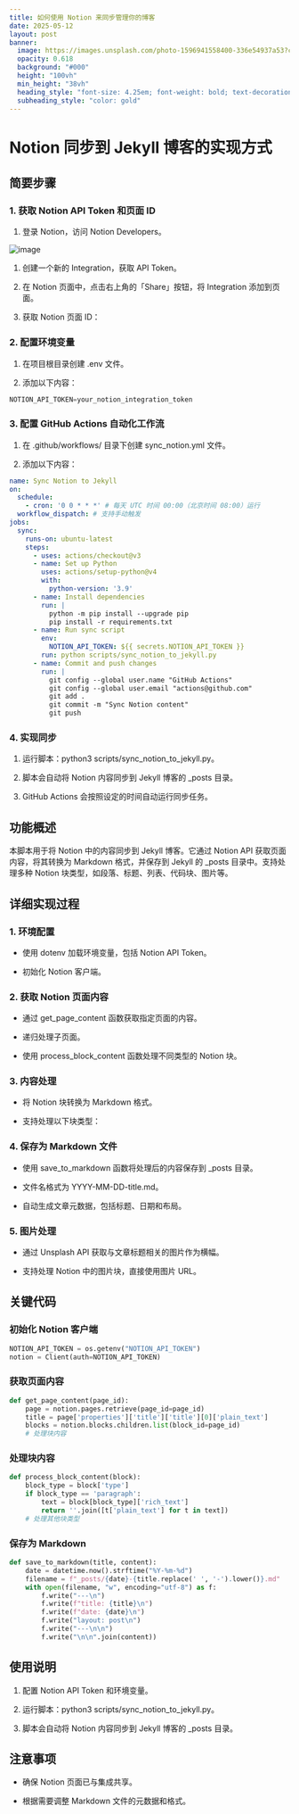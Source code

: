 ```yaml
---
title: 如何使用 Notion 来同步管理你的博客
date: 2025-05-12
layout: post
banner:
  image: https://images.unsplash.com/photo-1596941558400-336e54937a53?crop=entropy&cs=tinysrgb&fit=max&fm=jpg&ixid=M3w2OTIwMzJ8MHwxfHJhbmRvbXx8fHx8fHx8fDE3NDcwMjM5OTF8&ixlib=rb-4.1.0&q=80&w=1080
  opacity: 0.618
  background: "#000"
  height: "100vh"
  min_height: "38vh"
  heading_style: "font-size: 4.25em; font-weight: bold; text-decoration: underline"
  subheading_style: "color: gold"
---
```


# Notion 同步到 Jekyll 博客的实现方式

## 简要步骤

### 1. 获取 Notion API Token 和页面 ID

1. 登录 Notion，访问 Notion Developers。

![image](https://prod-files-secure.s3.us-west-2.amazonaws.com/a7a0cc5a-89b9-4cda-8686-1fba0ca52f40/d19c1afe-dea5-4312-9333-786b0ba83054/image.png?X-Amz-Algorithm=AWS4-HMAC-SHA256&X-Amz-Content-Sha256=UNSIGNED-PAYLOAD&X-Amz-Credential=ASIAZI2LB4666EJ77DWN%2F20250512%2Fus-west-2%2Fs3%2Faws4_request&X-Amz-Date=20250512T042631Z&X-Amz-Expires=3600&X-Amz-Security-Token=IQoJb3JpZ2luX2VjECQaCXVzLXdlc3QtMiJHMEUCIQCO%2Be4l21I1qovKHqNq7uTx2c0RIRIcqKNIsOxgqdE6JwIgXpSEyF%2BAU3hJC9xkHb7zJ%2BSWTlJoy041p5LlI%2Fvaqb4qiAQIzf%2F%2F%2F%2F%2F%2F%2F%2F%2F%2FARAAGgw2Mzc0MjMxODM4MDUiDAribiRBzQ1xQRAHRCrcA2KE%2F1qQKYw5m1BOciEMOEp564yAw4%2Fq414BOxYimTFj%2B%2FyxqWSffCDLjbdQNOpoJ4JCus4dI1dy70jYJhJDcpiwFf0QvCOF7Bc2ANqII7IszStQD4HjRXysLtSdFWrppT8YADEVo5oXER2bgjxq3gjhaZgLbbChsKKqIoYwYME3WExGBf%2B0sPci%2FRWeziJWD3w%2FXf3LAa%2Berp7jW%2BQZOwNuNw8b5wnFxV3Pm0WjFjkdzNGR%2BWa90oSP5qHLpbjZN9wqQT8Ej2AZMTYF545jwETuU8o7tyksyzDAhH0nmdPC5FQTsRbs8Hkv54bK14oIRsgUP15KwD1SoUBIijA%2Bo%2FBOYiEj4Cr24GisHck1kqil%2FTfyDGClY%2Bo0pel346ECyu5EPFtSkGz%2BFuOjBzA0Le9cjQR9rEX3HR2XeLUiRt52YYzf%2FqgZQPdjmfgnXvVq2irVXqB7rkImjnMeblHihcaadDObV%2FHFDc1LIkiDHnviXWhwJg1%2BaEx8bzFm7L9dVSTDhElyzfDjXz4yTAxQ4jrljNsuEZLgMkwwrFAJuObIj%2BNSCq2aizp%2Bhd7R4DhOQIRwOCWipBawXOgztQRA7YK0Qa1I6UgctY6NtQD0LAvmPMx%2Bw7XQP%2F1hExXLMJjrhcEGOqUBjYy793EN3SRMMELh9aaez1R9sV913sJGjln6TbWZplBkBq8x3%2FII0zAy9mOjX%2BEbSk3E1kapHq3OSSxCrTojdDxmYG0vAsGI539jlDOBo%2B%2BSj3F9OKcEuHi%2FFW0BIeGPkQsM5DJby%2FaU%2FXRioXTHxppOkU44PhoDJ4h6aVVTaOfwYF26%2BRQNs%2FBg%2Fe2cJtlqkny1rH1%2Fn%2BICIzsU2yC%2FDPkBsHMb&X-Amz-Signature=1deb8076708e1773f91a0a85ada5da15d8bae71ceb7a6e976d8141cfe28abd5c&X-Amz-SignedHeaders=host&x-id=GetObject)

1. 创建一个新的 Integration，获取 API Token。

1. 在 Notion 页面中，点击右上角的「Share」按钮，将 Integration 添加到页面。

1. 获取 Notion 页面 ID：


### 2. 配置环境变量

1. 在项目根目录创建 .env 文件。

1. 添加以下内容：

```javascript
NOTION_API_TOKEN=your_notion_integration_token
```

### 3. 配置 GitHub Actions 自动化工作流

1. 在 .github/workflows/ 目录下创建 sync_notion.yml 文件。

1. 添加以下内容：

```yaml
name: Sync Notion to Jekyll
on:
  schedule:
    - cron: '0 0 * * *' # 每天 UTC 时间 00:00（北京时间 08:00）运行
  workflow_dispatch: # 支持手动触发
jobs:
  sync:
    runs-on: ubuntu-latest
    steps:
      - uses: actions/checkout@v3
      - name: Set up Python
        uses: actions/setup-python@v4
        with:
          python-version: '3.9'
      - name: Install dependencies
        run: |
          python -m pip install --upgrade pip
          pip install -r requirements.txt
      - name: Run sync script
        env:
          NOTION_API_TOKEN: ${{ secrets.NOTION_API_TOKEN }}
        run: python scripts/sync_notion_to_jekyll.py
      - name: Commit and push changes
        run: |
          git config --global user.name "GitHub Actions"
          git config --global user.email "actions@github.com"
          git add .
          git commit -m "Sync Notion content"
          git push
```

### 4. 实现同步

1. 运行脚本：python3 scripts/sync_notion_to_jekyll.py。

1. 脚本会自动将 Notion 内容同步到 Jekyll 博客的 _posts 目录。

1. GitHub Actions 会按照设定的时间自动运行同步任务。

## 功能概述

本脚本用于将 Notion 中的内容同步到 Jekyll 博客。它通过 Notion API 获取页面内容，将其转换为 Markdown 格式，并保存到 Jekyll 的 _posts 目录中。支持处理多种 Notion 块类型，如段落、标题、列表、代码块、图片等。

## 详细实现过程

### 1. 环境配置

- 使用 dotenv 加载环境变量，包括 Notion API Token。

- 初始化 Notion 客户端。

### 2. 获取 Notion 页面内容

- 通过 get_page_content 函数获取指定页面的内容。

- 递归处理子页面。

- 使用 process_block_content 函数处理不同类型的 Notion 块。

### 3. 内容处理

- 将 Notion 块转换为 Markdown 格式。

- 支持处理以下块类型：


### 4. 保存为 Markdown 文件

- 使用 save_to_markdown 函数将处理后的内容保存到 _posts 目录。

- 文件名格式为 YYYY-MM-DD-title.md。

- 自动生成文章元数据，包括标题、日期和布局。

### 5. 图片处理

- 通过 Unsplash API 获取与文章标题相关的图片作为横幅。

- 支持处理 Notion 中的图片块，直接使用图片 URL。

## 关键代码

### 初始化 Notion 客户端

```python
NOTION_API_TOKEN = os.getenv("NOTION_API_TOKEN")
notion = Client(auth=NOTION_API_TOKEN)
```

### 获取页面内容

```python
def get_page_content(page_id):
    page = notion.pages.retrieve(page_id=page_id)
    title = page['properties']['title']['title'][0]['plain_text']
    blocks = notion.blocks.children.list(block_id=page_id)
    # 处理块内容
```

### 处理块内容

```python
def process_block_content(block):
    block_type = block['type']
    if block_type == 'paragraph':
        text = block[block_type]['rich_text']
        return ''.join([t['plain_text'] for t in text])
    # 处理其他块类型
```

### 保存为 Markdown

```python
def save_to_markdown(title, content):
    date = datetime.now().strftime("%Y-%m-%d")
    filename = f"_posts/{date}-{title.replace(' ', '-').lower()}.md"
    with open(filename, "w", encoding="utf-8") as f:
        f.write("---\n")
        f.write(f"title: {title}\n")
        f.write(f"date: {date}\n")
        f.write("layout: post\n")
        f.write("---\n\n")
        f.write("\n\n".join(content))
```

## 使用说明

1. 配置 Notion API Token 和环境变量。

1. 运行脚本：python3 scripts/sync_notion_to_jekyll.py。

1. 脚本会自动将 Notion 内容同步到 Jekyll 博客的 _posts 目录。

## 注意事项

- 确保 Notion 页面已与集成共享。

- 根据需要调整 Markdown 文件的元数据和格式。